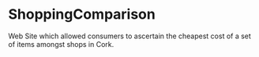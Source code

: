 # ShoppingComparison
Web Site which allowed consumers to ascertain the cheapest cost of a set of items amongst shops in Cork.
